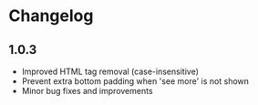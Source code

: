 
# Changelog

## 1.0.3
- Improved HTML tag removal (case-insensitive)
- Prevent extra bottom padding when 'see more' is not shown
- Minor bug fixes and improvements

